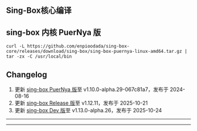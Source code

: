 ## Sing-Box核心编译

## sing-box 内核 PuerNya 版

```
curl -L https://github.com/enpioodada/sing-box-core/releases/download/sing-box/sing-box-puernya-linux-amd64.tar.gz | tar -zx -C /usr/local/bin
```

## Changelog <br/>

1. 更新 [sing-box PuerNya 版](https://github.com/PuerNya/sing-box/tree/building)至 v1.10.0-alpha.29-067c81a7，发布于 2024-08-16 <br/>
2. 更新 [sing-box Release 版](https://github.com/SagerNet/sing-box/tree/main)至 v1.12.11，发布于 2025-10-21 <br/>
3. 更新 [sing-box Dev 版](https://github.com/SagerNet/sing-box/tree/dev)至 v1.13.0-alpha.26，发布于 2025-10-24

---



---

